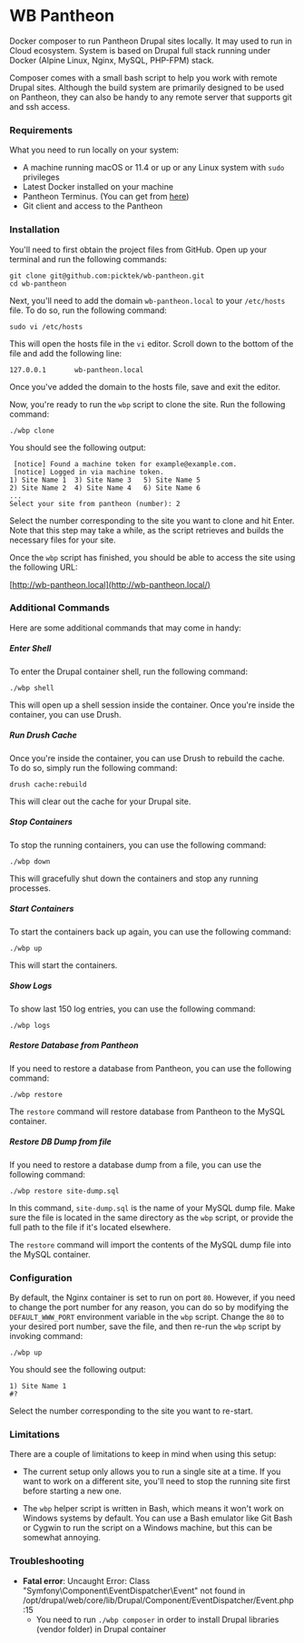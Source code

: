 # WB Pantheon
Docker composer to run Pantheon Drupal sites locally. It may used to run in Cloud ecosystem. System is based on Drupal full stack running under Docker (Alpine Linux, Nginx, MySQL, PHP-FPM) stack.

Composer comes with a small bash script to help you work with remote Drupal sites.  Although the build system are primarily designed to be used on Pantheon, they can also be handy to any remote server that supports git and ssh access.

### Requirements

What you need to run locally on your system:

- A machine running macOS or 11.4 or up or any Linux system with `sudo` privileges
- Latest Docker installed on your machine
- Pantheon Terminus. (You can get from [here](https://docs.pantheon.io/terminus/install))
- Git client and access to the Pantheon

### Installation

You'll need to first obtain the project files from GitHub. Open up your terminal and run the following commands:

```shell
git clone git@github.com:picktek/wb-pantheon.git
cd wb-pantheon
```

Next, you'll need to add the domain `wb-pantheon.local` to your `/etc/hosts` file. To do so, run the following command:

```shell
sudo vi /etc/hosts
```

This will open the hosts file in the `vi` editor. Scroll down to the bottom of the file and add the following line:

```shell
127.0.0.1       wb-pantheon.local
```

Once you've added the domain to the hosts file, save and exit the editor.

Now, you're ready to run the `wbp` script to clone the site. Run the following command:

```shell
./wbp clone
```

You should see the following output:

```
 [notice] Found a machine token for example@example.com.
 [notice] Logged in via machine token.
1) Site Name 1	3) Site Name 3	 5) Site Name 5
2) Site Name 2	4) Site Name 4	 6) Site Name 6
...
Select your site from pantheon (number): 2
```

Select the number corresponding to the site you want to clone and hit Enter. Note that this step may take a while, as the script retrieves and builds the necessary files for your site.

Once the `wbp` script has finished, you should be able to access the site using the following URL:

[http://wb-pantheon.local](http://wb-pantheon.local/)

### Additional Commands

Here are some additional commands that may come in handy:

##### Enter Shell

To enter the Drupal container shell, run the following command:

```shell
./wbp shell
```

This will open up a shell session inside the container. Once you're inside the container, you can use Drush.

##### Run Drush Cache

Once you're inside the container, you can use Drush to rebuild the cache. To do so, simply run the following command:

```shell
drush cache:rebuild
```

This will clear out the cache for your Drupal site.

##### Stop Containers

To stop the running containers, you can use the following command:

```shell
./wbp down
```

This will gracefully shut down the containers and stop any running processes. 

##### Start Containers

To start the containers back up again, you can use the following command:

```shell
./wbp up
```

This will start the containers.

##### Show Logs

To show last 150 log entries, you can use the following command:

```shell
./wbp logs
```

##### Restore Database from Pantheon

If you need to restore a database from Pantheon, you can use the following command:

```shell
./wbp restore
```

The `restore` command will restore database from Pantheon to the MySQL container.

##### Restore DB Dump from file

If you need to restore a database dump from a file, you can use the following command:

```shell
./wbp restore site-dump.sql
```

In this command, `site-dump.sql` is the name of your MySQL dump file. Make sure the file is located in the same directory as the `wbp` script, or provide the full path to the file if it's located elsewhere.

The `restore` command will import the contents of the MySQL dump file into the MySQL container.

### Configuration

By default, the Nginx container is set to run on port `80`. However, if you need to change the port number for any reason, you can do so by modifying the `DEFAULT_WWW_PORT` environment variable in the `wbp` script. Change the `80` to your desired port number, save the file, and then re-run the `wbp` script by invoking command:

```shell
./wbp up
```

You should see the following output:

```
1) Site Name 1
#? 
```

Select the number corresponding to the site you want to re-start. 

### Limitations

There are a couple of limitations to keep in mind when using this setup:

- The current setup only allows you to run a single site at a time. If you want to work on a different site, you'll need to stop the running site first before starting a new one.

- The `wbp` helper script is written in Bash, which means it won't work on Windows systems by default. You can use a Bash emulator like Git Bash or Cygwin to run the script on a Windows machine, but this can be somewhat annoying.

### Troubleshooting

- **Fatal error**: Uncaught Error: Class "Symfony\Component\EventDispatcher\Event" not found in /opt/drupal/web/core/lib/Drupal/Component/EventDispatcher/Event.php:15 
  - You need to run `./wbp composer` in order to install Drupal libraries (vendor folder) in Drupal container

